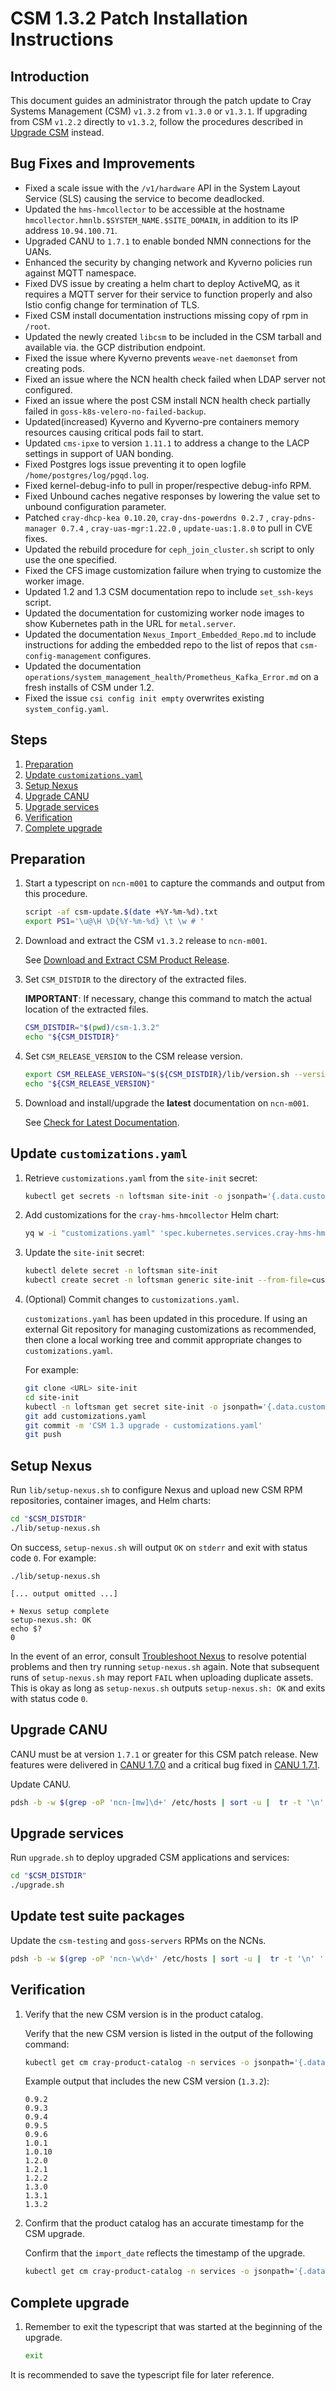 # CSM 1.3.2 Patch Installation Instructions

## Introduction

This document guides an administrator through the patch update to Cray Systems Management (CSM) `v1.3.2` from `v1.3.0` or `v1.3.1`.
If upgrading from CSM `v1.2.2` directly to `v1.3.2`, follow the procedures described in [Upgrade CSM](../README.md) instead.

## Bug Fixes and Improvements

* Fixed a scale issue with the `/v1/hardware` API in the System Layout Service (SLS) causing the service to become deadlocked.
* Updated the `hms-hmcollector` to be accessible at the hostname `hmcollector.hmnlb.$SYSTEM_NAME.$SITE_DOMAIN`, in addition to its IP address `10.94.100.71`.
* Upgraded CANU to `1.7.1` to enable bonded NMN connections for the UANs.
* Enhanced the security by changing network and Kyverno policies run against MQTT namespace.
* Fixed DVS issue by creating a helm chart to deploy ActiveMQ, as it requires a MQTT server for their service to function properly and also Istio config change for termination of TLS.
* Fixed CSM install documentation instructions missing copy of rpm in `/root`.
* Updated the newly created `libcsm` to be included in the CSM tarball and available via. the GCP distribution endpoint.
* Fixed the issue where Kyverno prevents `weave-net` `daemonset` from creating pods.
* Fixed an issue where the NCN health check failed when LDAP server not configured.
* Fixed an issue where the post CSM install NCN health check partially failed in `goss-k8s-velero-no-failed-backup`.
* Updated(increased) Kyverno and Kyverno-pre containers memory resources causing critical pods fail to start.
* Updated `cms-ipxe` to version `1.11.1` to address a change to the LACP settings in support of UAN bonding.
* Fixed Postgres logs issue preventing it to open logfile `/home/postgres/log/pgqd.log`.
* Fixed kernel-debug-info to pull in proper/respective debug-info RPM.
* Fixed Unbound caches negative responses by lowering the value set to unbound configuration parameter.
* Patched `cray-dhcp-kea 0.10.20`, `cray-dns-powerdns 0.2.7` , `cray-pdns-manager 0.7.4` , `cray-uas-mgr:1.22.0` , `update-uas:1.8.0` to pull in CVE fixes.
* Updated the rebuild procedure for `ceph_join_cluster.sh` script to only use the one specified.
* Fixed the CFS image customization failure when trying to customize the worker image.
* Updated 1.2 and 1.3 CSM documentation repo to include `set_ssh-keys` script.
* Updated the documentation for customizing worker node images to show Kubernetes path in the URL for `metal.server`.
* Updated the documentation `Nexus_Import_Embedded_Repo.md` to include instructions for adding the embedded repo to the list of repos that `csm-config-management` configures.
* Updated the documentation `operations/system_management_health/Prometheus_Kafka_Error.md` on a fresh installs of CSM under 1.2.
* Fixed the issue `csi config init empty` overwrites existing `system_config.yaml`.

## Steps

1. [Preparation](#preparation)
1. [Update `customizations.yaml`](#update-customizationsyaml)
1. [Setup Nexus](#setup-nexus)
1. [Upgrade CANU](#upgrade-canu)
1. [Upgrade services](#upgrade-services)
1. [Verification](#verification)
1. [Complete upgrade](#complete-upgrade)

## Preparation

1. Start a typescript on `ncn-m001` to capture the commands and output from this procedure.

   ```bash
   script -af csm-update.$(date +%Y-%m-%d).txt
   export PS1='\u@\H \D{%Y-%m-%d} \t \w # '
   ```

1. Download and extract the CSM `v1.3.2` release to `ncn-m001`.

   See [Download and Extract CSM Product Release](../../update_product_stream/README.md#download-and-extract).

1. Set `CSM_DISTDIR` to the directory of the extracted files.

   **IMPORTANT**: If necessary, change this command to match the actual location of the extracted files.

   ```bash
   CSM_DISTDIR="$(pwd)/csm-1.3.2"
   echo "${CSM_DISTDIR}"
   ```

1. Set `CSM_RELEASE_VERSION` to the CSM release version.

   ```bash
   export CSM_RELEASE_VERSION="$(${CSM_DISTDIR}/lib/version.sh --version)"
   echo "${CSM_RELEASE_VERSION}"
   ```

1. Download and install/upgrade the **latest** documentation on `ncn-m001`.

   See [Check for Latest Documentation](../../update_product_stream/README.md#check-for-latest-documentation).

## Update `customizations.yaml`

1. Retrieve `customizations.yaml` from the `site-init` secret:

   ```bash
   kubectl get secrets -n loftsman site-init -o jsonpath='{.data.customizations\.yaml}' | base64 -d > "customizations.yaml"
   ```

1. Add customizations for the `cray-hms-hmcollector` Helm chart:

   ```bash
   yq w -i "customizations.yaml" 'spec.kubernetes.services.cray-hms-hmcollector.hmcollector_external_hostname' 'hmcollector.hmnlb.{{ network.dns.external }}'
   ```

1. Update the `site-init` secret:

   ```bash
   kubectl delete secret -n loftsman site-init
   kubectl create secret -n loftsman generic site-init --from-file=customizations.yaml
   ```

1. (Optional) Commit changes to `customizations.yaml`.

   `customizations.yaml` has been updated in this procedure. If using an external Git repository
   for managing customizations as recommended, then clone a local working tree and commit
   appropriate changes to `customizations.yaml`.

   For example:

   ```bash
   git clone <URL> site-init
   cd site-init
   kubectl -n loftsman get secret site-init -o jsonpath='{.data.customizations\.yaml}' | base64 -d - > customizations.yaml
   git add customizations.yaml
   git commit -m 'CSM 1.3 upgrade - customizations.yaml'
   git push
   ```

## Setup Nexus

Run `lib/setup-nexus.sh` to configure Nexus and upload new CSM RPM
repositories, container images, and Helm charts:

```bash
cd "$CSM_DISTDIR"
./lib/setup-nexus.sh
```

On success, `setup-nexus.sh` will output `OK` on `stderr` and exit with status
code `0`. For example:

```console
./lib/setup-nexus.sh

[... output omitted ...]

+ Nexus setup complete
setup-nexus.sh: OK
echo $?
0
```

In the event of an error, consult [Troubleshoot Nexus](../../operations/package_repository_management/Troubleshoot_Nexus.md)
to resolve potential problems and then try running `setup-nexus.sh` again. Note that subsequent runs of `setup-nexus.sh` may
report `FAIL` when uploading duplicate assets. This is okay as long as `setup-nexus.sh` outputs `setup-nexus.sh: OK` and exits
with status code `0`.

## Upgrade CANU

CANU must be at version `1.7.1` or greater for this CSM patch release.
New features were delivered in [CANU 1.7.0](https://github.com/Cray-HPE/canu/releases/tag/1.7.0) and a critical bug fixed in [CANU 1.7.1](https://github.com/Cray-HPE/canu/releases/tag/1.7.1).

Update CANU.

```bash
pdsh -b -w $(grep -oP 'ncn-[mw]\d+' /etc/hosts | sort -u |  tr -t '\n' ',') 'zypper install -y canu'
```

## Upgrade services

Run `upgrade.sh` to deploy upgraded CSM applications and services:

```bash
cd "$CSM_DISTDIR"
./upgrade.sh
```

## Update test suite packages

Update the `csm-testing` and `goss-servers` RPMs on the NCNs.

```bash
pdsh -b -w $(grep -oP 'ncn-\w\d+' /etc/hosts | sort -u |  tr -t '\n' ',') 'zypper install -y csm-testing goss-servers'
```

## Verification

1. Verify that the new CSM version is in the product catalog.

   Verify that the new CSM version is listed in the output of the following command:

   ```bash
   kubectl get cm cray-product-catalog -n services -o jsonpath='{.data.csm}' | yq r -j - | jq -r 'to_entries[] | .key' | sort -V
   ```

   Example output that includes the new CSM version (`1.3.2`):

   ```text
   0.9.2
   0.9.3
   0.9.4
   0.9.5
   0.9.6
   1.0.1
   1.0.10
   1.2.0
   1.2.1
   1.2.2
   1.3.0
   1.3.1
   1.3.2
   ```

1. Confirm that the product catalog has an accurate timestamp for the CSM upgrade.

   Confirm that the `import_date` reflects the timestamp of the upgrade.

   ```bash
   kubectl get cm cray-product-catalog -n services -o jsonpath='{.data.csm}' | yq r  - '"1.3.2".configuration.import_date'
   ```

## Complete upgrade

1. Remember to exit the typescript that was started at the beginning of the upgrade.

     ```bash
     exit
     ```

It is recommended to save the typescript file for later reference.
